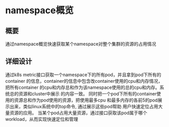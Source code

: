 # namespace概览
## 概要
通过namespace概览快速获取某个namespace对整个集群的资源的占用情况

## 详细设计
通过k8s metric接口获取一个namespace下的所有pod，并且拿到pod下所有的container
的信息，container的信息中包含改container使用的cpu和内存情况，把所有container
的cpu和内存总和作为该namespace使用的总的cpu和内存。系统总的资源和cluster中展示
的内容一致。
同时把一个pod下所有的container使用的资源总和作为pod使用的资源，把使用最多cpu
和最多内存的各前5的pod展示出来，类似linux系统中的top命令, 通过展示这些pod帮助
用户快速定位占用大量资源的应用。
当某个pod占用大量资源，通过接口获取该pod属于哪个workload，从而实现快速定位和管理
